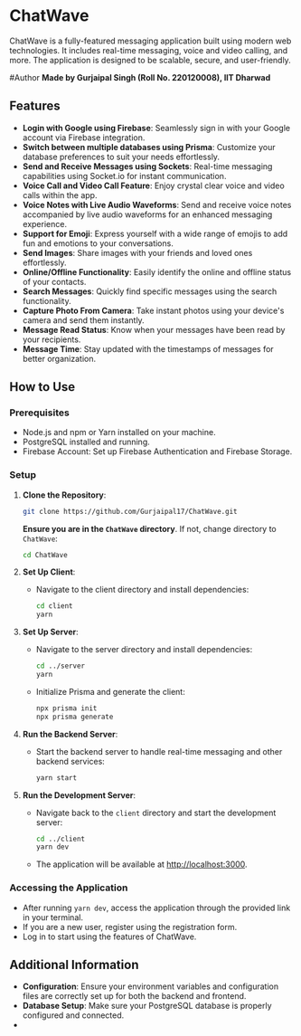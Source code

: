 # ChatWave


ChatWave is a fully-featured messaging application built using modern web technologies. It includes real-time messaging, voice and video calling, and more. The application is designed to be scalable, secure, and user-friendly.

#Author
**Made by Gurjaipal Singh (Roll No. 220120008), IIT Dharwad**

## Features

- **Login with Google using Firebase**: Seamlessly sign in with your Google account via Firebase integration.
- **Switch between multiple databases using Prisma**: Customize your database preferences to suit your needs effortlessly.
- **Send and Receive Messages using Sockets**: Real-time messaging capabilities using Socket.io for instant communication.
- **Voice Call and Video Call Feature**: Enjoy crystal clear voice and video calls within the app.
- **Voice Notes with Live Audio Waveforms**: Send and receive voice notes accompanied by live audio waveforms for an enhanced messaging experience.
- **Support for Emoji**: Express yourself with a wide range of emojis to add fun and emotions to your conversations.
- **Send Images**: Share images with your friends and loved ones effortlessly.
- **Online/Offline Functionality**: Easily identify the online and offline status of your contacts.
- **Search Messages**: Quickly find specific messages using the search functionality.
- **Capture Photo From Camera**: Take instant photos using your device's camera and send them instantly.
- **Message Read Status**: Know when your messages have been read by your recipients.
- **Message Time**: Stay updated with the timestamps of messages for better organization.

## How to Use

### Prerequisites

- Node.js and npm or Yarn installed on your machine.
- PostgreSQL installed and running.
- Firebase Account: Set up Firebase Authentication and Firebase Storage.

### Setup

1. **Clone the Repository**:
    ```sh
    git clone https://github.com/Gurjaipal17/ChatWave.git
    ```

    **Ensure you are in the `ChatWave` directory**. If not, change directory to `ChatWave`:
    ```sh
    cd ChatWave
    ```

2. **Set Up Client**:
    - Navigate to the client directory and install dependencies:
      ```sh
      cd client
      yarn
      ```
 

3. **Set Up Server**:
    - Navigate to the server directory and install dependencies:
      ```sh
      cd ../server
      yarn
      ```
    - Initialize Prisma and generate the client:
      ```sh
      npx prisma init
      npx prisma generate
      ```
    

4. **Run the Backend Server**:
    - Start the backend server to handle real-time messaging and other backend services:
      ```sh
      yarn start
      ```

5. **Run the Development Server**:
    - Navigate back to the `client` directory and start the development server:
      ```sh
      cd ../client
      yarn dev
      ```
    - The application will be available at [http://localhost:3000](http://localhost:3000).

### Accessing the Application

- After running `yarn dev`, access the application through the provided link in your terminal.
- If you are a new user, register using the registration form.
- Log in to start using the features of ChatWave.

## Additional Information

- **Configuration**: Ensure your environment variables and configuration files are correctly set up for both the backend and frontend.
- **Database Setup**: Make sure your PostgreSQL database is properly configured and connected.
- 



